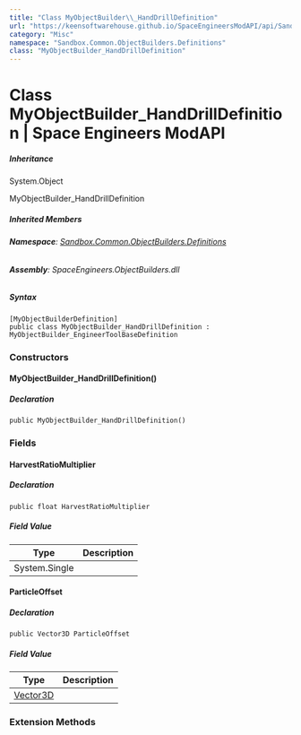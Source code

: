 ```yaml
---
title: "Class MyObjectBuilder\\_HandDrillDefinition"
url: "https://keensoftwarehouse.github.io/SpaceEngineersModAPI/api/Sandbox.Common.ObjectBuilders.Definitions.MyObjectBuilder_HandDrillDefinition.html"
category: "Misc"
namespace: "Sandbox.Common.ObjectBuilders.Definitions"
class: "MyObjectBuilder_HandDrillDefinition"
---
```


# Class MyObjectBuilder\_HandDrillDefinition | Space Engineers ModAPI

##### Inheritance

System.Object

MyObjectBuilder\_HandDrillDefinition

##### Inherited Members

###### **Namespace**: [Sandbox.Common.ObjectBuilders.Definitions](https://keensoftwarehouse.github.io/SpaceEngineersModAPI/api/Sandbox.Common.ObjectBuilders.Definitions.html)

###### **Assembly**: SpaceEngineers.ObjectBuilders.dll

##### Syntax

```
[MyObjectBuilderDefinition]
public class MyObjectBuilder_HandDrillDefinition : MyObjectBuilder_EngineerToolBaseDefinition
```

### Constructors

#### MyObjectBuilder\_HandDrillDefinition()

##### Declaration

```
public MyObjectBuilder_HandDrillDefinition()
```

### Fields

#### HarvestRatioMultiplier

##### Declaration

```
public float HarvestRatioMultiplier
```

##### Field Value

| Type | Description |
| --- | --- |
| System.Single |     |

#### ParticleOffset

##### Declaration

```
public Vector3D ParticleOffset
```

##### Field Value

| Type | Description |
| --- | --- |
| [Vector3D](https://keensoftwarehouse.github.io/SpaceEngineersModAPI/api/VRageMath.Vector3D.html) |     |

### Extension Methods